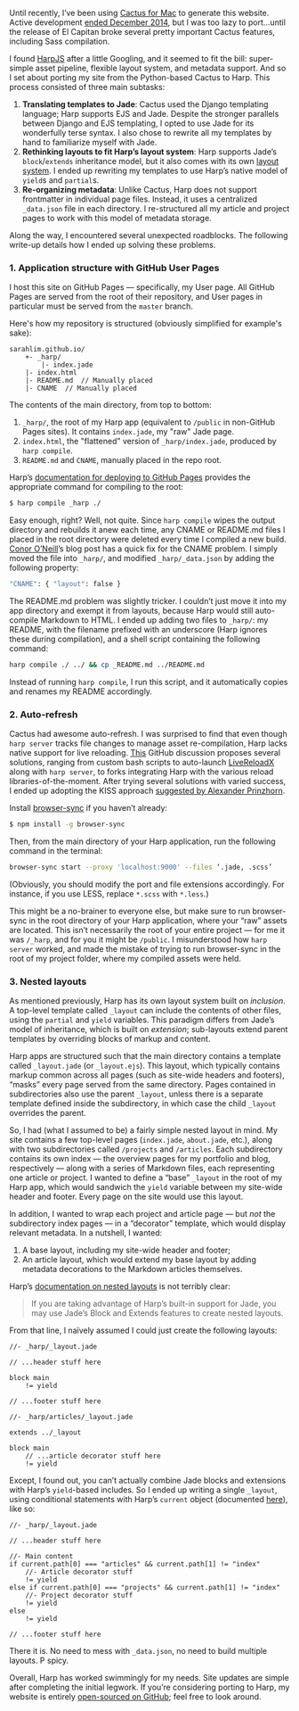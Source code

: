 Until recently, I’ve been using [Cactus for Mac](http://cactusformac.com/ "Cactus for Mac") to generate this website. Active development [ended December 2014](http://cactusformac.com/blog/posts/cactus-and-glueprint.html), but I was too lazy to port…until the release of El Capitan broke several pretty important Cactus features, including Sass compilation.

I found [HarpJS](http://harpjs.com) after a little Googling, and it seemed to fit the bill: super-simple asset pipeline, flexible layout system, and metadata support. And so I set about porting my site from the Python-based Cactus to Harp. This process consisted of three main subtasks:

1. **Translating templates to Jade**: Cactus used the Django templating language; Harp supports EJS and Jade. Despite the stronger parallels between Django and EJS templating, I opted to use Jade for its wonderfully terse syntax. I also chose to rewrite all my templates by hand to familiarize myself with Jade.
2. **Rethinking layouts to fit Harp’s layout system**: Harp supports Jade’s `block`/`extends` inheritance model, but it also comes with its own [layout system](http://harpjs.com/docs/development/layout). I ended up rewriting my templates to use Harp’s native model of `yield`s and `partial`s.
3. **Re-organizing metadata**: Unlike Cactus, Harp does not support frontmatter in individual page files. Instead, it uses a centralized `_data.json` file in each directory. I re-structured all my article and project pages to work with this model of metadata storage.

Along the way, I encountered several unexpected roadblocks. The following write-up details how I ended up solving these problems.

### 1. Application structure with GitHub User Pages
I host this site on GitHub Pages — specifically, my User page. All GitHub Pages are served from the root of their repository, and User pages in particular must be served from the `master` branch.

Here's how my repository is structured (obviously simplified for example's sake):
```
sarahlim.github.io/
    +- _harp/
        |- index.jade
    |- index.html
    |- README.md  // Manually placed
    |- CNAME  // Manually placed
```

The contents of the main directory, from top to bottom:
1. `_harp/`, the root of my Harp app (equivalent to `/public` in non-GitHub Pages sites). It contains `index.jade`, my "raw" Jade page.
2. `index.html`, the "flattened" version of `_harp/index.jade`, produced by `harp compile`.
3. `README.md` and `CNAME`, manually placed in the repo root.


Harp’s [documentation for deploying to GitHub Pages](http://harpjs.com/docs/deployment/github-pages) provides the appropriate command for compiling to the root:
```sh
$ harp compile _harp ./
```

Easy enough, right? Well, not quite. Since `harp compile` wipes the output directory and rebuilds it anew each time, any CNAME or README.md files I placed in the root directory were deleted every time I compiled a new build.
[Conor O’Neill](http://conoroneill.net/the-nitty-gritty-of-moving-from-wordpress-to-harpjs/)’s blog post has a quick fix for the CNAME problem. I simply moved the file into `_harp/`, and modified `_harp/_data.json` by adding the following property:
```sh
"CNAME": { "layout": false }
```

The README.md problem was slightly tricker. I couldn’t just move it into my app directory and exempt it from layouts, because Harp would still auto-compile Markdown to HTML. I ended up adding two files to `_harp/`: my README, with the filename prefixed with an underscore (Harp ignores these during compilation), and a shell script containing the following command:
```sh
harp compile ./ ../ && cp _README.md ../README.md
```

Instead of running `harp compile`, I run this script, and it automatically copies and renames my README accordingly.

### 2. Auto-refresh
Cactus had awesome auto-refresh. I was surprised to find that even though `harp server` tracks file changes to manage asset re-compilation, Harp lacks native support for live reloading. [This](https://github.com/sintaxi/harp/issues/80) GitHub discussion proposes several solutions, ranging from custom bash scripts to auto-launch [LiveReloadX](http://nitoyon.github.io/livereloadx/) along with `harp server`, to forks integrating Harp with the various reload libraries-of-the-moment. After trying several solutions with varied success, I ended up adopting the KISS approach [suggested by Alexander Prinzhorn](https://github.com/sintaxi/harp/issues/80#issuecomment-58925661).

Install [browser-sync](https://www.browsersync.io/) if you haven’t already:
```sh
$ npm install -g browser-sync
```

Then, from the main directory of your Harp application, run the following command in the terminal:
```sh
browser-sync start --proxy 'localhost:9000' --files ‘.jade, .scss’
```

(Obviously, you should modify the port and file extensions accordingly. For instance, if you use LESS, replace `*.scss` with `*.less`.)

This might be a no-brainer to everyone else, but make sure to run browser-sync in the root directory of your Harp application, where your “raw” assets are located. This isn’t necessarily the root of your entire project — for me it was `/_harp`, and for you it might be `/public`. I misunderstood how `harp server` worked, and made the mistake of trying to run browser-sync in the root of my project folder, where my compiled assets were held.

### 3. Nested layouts
As mentioned previously, Harp has its own layout system built on _inclusion_. A top-level template called `_layout` can include the contents of other files, using the `partial` and `yield` variables. This paradigm differs from Jade’s model of inheritance, which is built on _extension_; sub-layouts extend parent templates by overriding blocks of markup and content.

Harp apps are structured such that the main directory contains a template called `_layout.jade` (or `_layout.ejs`). This layout, which typically contains markup common across all pages (such as site-wide headers and footers), “masks” every page served from the same directory. Pages contained in subdirectories also use the parent `_layout`, unless there is a separate template defined inside the subdirectory, in which case the child `_layout` overrides the parent.

So, I had (what I assumed to be) a fairly simple nested layout in mind. My site contains a few top-level pages (`index.jade`, `about.jade`, etc.), along with two subdirectories called `/projects` and `/articles`. Each subdirectory contains its own index — the overview pages for my portfolio and blog, respectively — along with a series of Markdown files, each representing one article or project. I wanted to define a “base” `_layout` in the root of my Harp app, which would sandwich the `yield` variable between my site-wide header and footer. Every page on the site would use this layout.

In addition, I wanted to wrap each project and article page — but _not_ the subdirectory index pages — in a “decorator” template, which would display relevant metadata. In a nutshell, I wanted:
1. A base layout, including my site-wide header and footer;
2. An article layout, which would extend my base layout by adding metadata decorations to the Markdown articles themselves.

Harp’s [documentation on nested layouts](http://harpjs.com/docs/development/layout) is not terribly clear:
> If you are taking advantage of Harp’s built-in support for Jade, you may use Jade’s Block and Extends features to create nested layouts.

From that line, I naïvely assumed I could just create the following layouts:
```jade
//- _harp/_layout.jade

// ...header stuff here

block main
    != yield

// ...footer stuff here
```

```jade
//- _harp/articles/_layout.jade

extends ../_layout

block main
    // ...article decorator stuff here
    != yield
```

Except, I found out, you can’t actually combine Jade blocks and extensions with Harp’s `yield`-based includes. So I ended up writing a single `_layout`, using conditional statements with Harp’s `current` object (documented [here](http://harpjs.com/docs/development/current)), like so:
```jade
//- _harp/_layout.jade

// ...header stuff here

//- Main content
if current.path[0] === "articles" && current.path[1] != "index"
    //- Article decorator stuff
    != yield
else if current.path[0] === "projects" && current.path[1] != "index"
    //- Project decorator stuff
    != yield
else 
    != yield

// ...footer stuff here
```

There it is. No need to mess with `_data.json`, no need to build multiple layouts. P spicy.

Overall, Harp has worked swimmingly for my needs. Site updates are simple after completing the initial legwork. If you’re considering porting to Harp, my website is entirely [open-sourced on GitHub](https://github.com/sarahlim/sarahlim.github.io); feel free to look around.